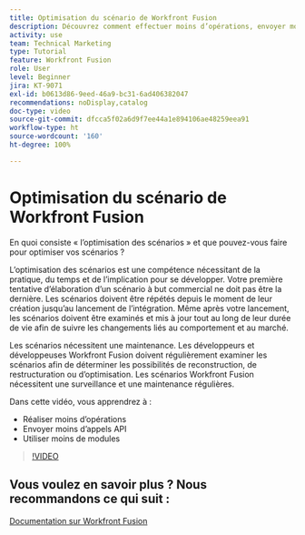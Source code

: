 ```yaml
---
title: Optimisation du scénario de Workfront Fusion
description: Découvrez comment effectuer moins d’opérations, envoyer moins d’appels API et utiliser moins de modules, le tout dans  [!DNL Adobe Workfront Fusion].
activity: use
team: Technical Marketing
type: Tutorial
feature: Workfront Fusion
role: User
level: Beginner
jira: KT-9071
exl-id: b0613d86-9eed-46a9-bc31-6ad406382047
recommendations: noDisplay,catalog
doc-type: video
source-git-commit: dfcca5f02a6d9f7ee44a1e894106ae48259eea91
workflow-type: ht
source-wordcount: '160'
ht-degree: 100%

---
```


# Optimisation du scénario de Workfront Fusion

En quoi consiste « l’optimisation des scénarios » et que pouvez-vous faire pour optimiser vos scénarios ?

L’optimisation des scénarios est une compétence nécessitant de la pratique, du temps et de l’implication pour se développer. Votre première tentative d’élaboration d’un scénario à but commercial ne doit pas être la dernière. Les scénarios doivent être répétés depuis le moment de leur création jusqu’au lancement de l’intégration. Même après votre lancement, les scénarios doivent être examinés et mis à jour tout au long de leur durée de vie afin de suivre les changements liés au comportement et au marché.

Les scénarios nécessitent une maintenance. Les développeurs et développeuses Workfront Fusion doivent régulièrement examiner les scénarios afin de déterminer les possibilités de reconstruction, de restructuration ou d’optimisation. Les scénarios Workfront Fusion nécessitent une surveillance et une maintenance régulières.

Dans cette vidéo, vous apprendrez à :

* Réaliser moins d’opérations
* Envoyer moins d’appels API
* Utiliser moins de modules

>[!VIDEO](https://video.tv.adobe.com/v/3418204/?quality=12&learn=on&enablevpops&captions=fre_fr)

## Vous voulez en savoir plus ? Nous recommandons ce qui suit :

[Documentation sur Workfront Fusion](https://experienceleague.adobe.com/fr/docs/workfront-fusion/using/get-started-with-fusion/understand-workfront-fusion/workfront-fusion-overview)
